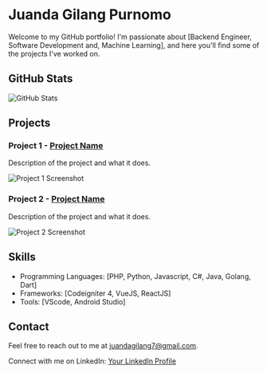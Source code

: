 # Juanda Gilang Purnomo

Welcome to my GitHub portfolio! I'm passionate about [Backend Engineer, Software Development and, Machine Learning], and here you'll find some of the projects I've worked on.

## GitHub Stats

![GitHub Stats](https://github-readme-stats.vercel.app/api?username=Xnite-X&show_icons=true&theme=radical)

## Projects

### Project 1 - [Project Name](link-to-project-repo)

Description of the project and what it does.

![Project 1 Screenshot](link-to-screenshot)

### Project 2 - [Project Name](link-to-project-repo)

Description of the project and what it does.

![Project 2 Screenshot](link-to-screenshot)

## Skills

- Programming Languages: [PHP, Python, Javascript, C#, Java, Golang, Dart]
- Frameworks: [Codeigniter 4, VueJS, ReactJS]
- Tools: [VScode, Android Studio]

## Contact

Feel free to reach out to me at [juandagilang7@gmail.com](mailto:juandagilang7@gmail.com).

Connect with me on LinkedIn: [Your LinkedIn Profile](https://www.linkedin.com/in/juanda-gilang)
